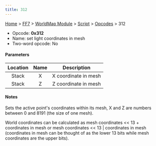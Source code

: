 ```yaml
---
title: 312
---
```


[Home](../../../../index.md) > [FF7](../../../../FF7.md) > [WorldMap Module](../../../WorldMap_Module.md) > [Script](../../Script.md) > [Opcodes](../Opcodes.md) > 312

-   Opcode: **0x312**
-   Name: set light coordinates in mesh
-   Two-word opcode: No

#### Parameters

| Location | Name |     Description      |
|:--------:|:----:|:--------------------:|
|  Stack   |  X   | X coordinate in mesh |
|  Stack   |  Z   | Z coordinate in mesh |

#### Notes

Sets the active point's coordinates within its mesh, X and Z are numbers between 0 and 8191 (the size of one mesh).

World coordinates can be calculated as mesh coordinates &lt;&lt; 13 + coordinates in mesh or mesh coordinates &lt;&lt; 13 \| coordinates in mesh (coordinates in mesh can be thought of as the lower 13 bits while mesh coordinates are the upper bits).
